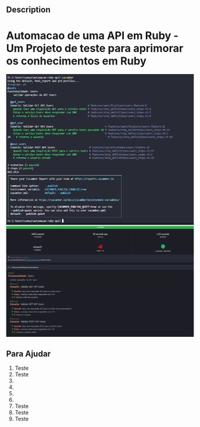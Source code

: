 ## Description

# Automacao de uma API em Ruby - Um Projeto de teste para aprimorar os conhecimentos em Ruby


![Tela de Report](https://github.com/samfreitasxs/automacao-ruby-api/blob/master/image/Evi1.png?raw=true)
![Tela de Report 2](https://github.com/samfreitasxs/automacao-ruby-api/blob/master/image/Evi%202.png?raw=true)


## Para Ajudar
1. Teste
1. Teste
1. 
1. 
1. 
1. 
1. Teste
1. Teste
1. Teste

